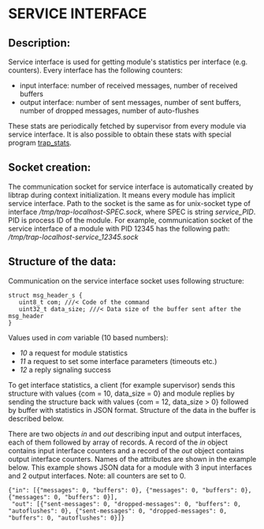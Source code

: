 SERVICE INTERFACE
=================

Description:
------------

Service interface is used for getting module's statistics per interface (e.g. counters).
Every interface has the following counters:

- input interface: number of received messages, number of received buffers
- output interface: number of sent messages, number of sent buffers, number of dropped messages, number of auto-flushes

These stats are periodically fetched by supervisor from every module via service interface.
It is also possible to obtain these stats with special program [trap_stats](https://github.com/CESNET/Nemea-Framework/blob/master/libtrap/tools/trap_stats.c). 


Socket creation:
----------------

The communication socket for service interface is automatically created by libtrap during context initialization. It means every module has implicit service interface.
Path to the socket is the same as for unix-socket type of interface */tmp/trap-localhost-SPEC.sock*, where SPEC is string *service_PID*. PID is process ID of the module.
For example, communication socket of the service interface of a module with PID 12345 has the following path: */tmp/trap-localhost-service_12345.sock*


Structure of the data:
----------------------

Communication on the service interface socket uses following structure:

```
struct msg_header_s {
   uint8_t com; ///< Code of the command
   uint32_t data_size; ///< Data size of the buffer sent after the msg_header
}
```

Values used in *com* variable (10 based numbers):
- *10* a request for module statistics
- *11* a request to set some interface parameters (timeouts etc.)
- *12* a reply signaling success

To get interface statistics, a client (for example supervisor) sends this structure with values {com = 10, data_size = 0} and module replies by sending the structure back with values {com = 12, data_size > 0} followed by buffer with statistics in JSON format.
Structure of the data in the buffer is described below.

There are two objects *in* and *out* describing input and output interfaces, each of them followed by array of records.
A record of the *in* object contains input interface counters and a record of the *out* object contains output interface counters. Names of the attributes are shown in the example below. This example shows JSON data for a module with 3 input interfaces and 2 output interfaces.
Note: all counters are set to 0.

```
{"in": [{"messages": 0, "buffers": 0}, {"messages": 0, "buffers": 0}, {"messages": 0, "buffers": 0}],
 "out": [{"sent-messages": 0, "dropped-messages": 0, "buffers": 0, "autoflushes": 0}, {"sent-messages": 0, "dropped-messages": 0, "buffers": 0, "autoflushes": 0}]}
```
